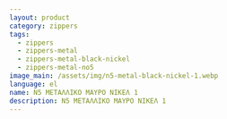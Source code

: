 ```yaml
---
layout: product
category: zippers
tags:
  - zippers
  - zippers-metal
  - zippers-metal-black-nickel
  - zippers-metal-no5
image_main: /assets/img/n5-metal-black-nickel-1.webp
language: el
name: N5 ΜΕΤΑΛΛΙΚΟ ΜΑΥΡΟ ΝΙΚΕΛ 1
description: N5 ΜΕΤΑΛΛΙΚΟ ΜΑΥΡΟ ΝΙΚΕΛ 1
---
```

